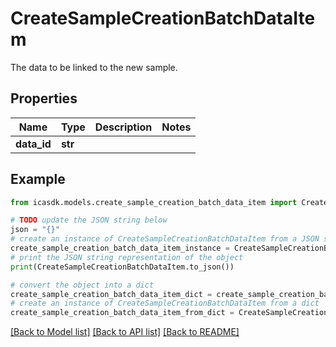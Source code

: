 # CreateSampleCreationBatchDataItem

The data to be linked to the new sample.

## Properties

Name | Type | Description | Notes
------------ | ------------- | ------------- | -------------
**data_id** | **str** |  | 

## Example

```python
from icasdk.models.create_sample_creation_batch_data_item import CreateSampleCreationBatchDataItem

# TODO update the JSON string below
json = "{}"
# create an instance of CreateSampleCreationBatchDataItem from a JSON string
create_sample_creation_batch_data_item_instance = CreateSampleCreationBatchDataItem.from_json(json)
# print the JSON string representation of the object
print(CreateSampleCreationBatchDataItem.to_json())

# convert the object into a dict
create_sample_creation_batch_data_item_dict = create_sample_creation_batch_data_item_instance.to_dict()
# create an instance of CreateSampleCreationBatchDataItem from a dict
create_sample_creation_batch_data_item_from_dict = CreateSampleCreationBatchDataItem.from_dict(create_sample_creation_batch_data_item_dict)
```
[[Back to Model list]](../README.md#documentation-for-models) [[Back to API list]](../README.md#documentation-for-api-endpoints) [[Back to README]](../README.md)


